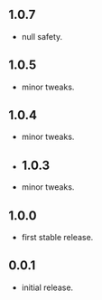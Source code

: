 ## 1.0.7

* null safety.

## 1.0.5

* minor tweaks.
## 1.0.4

* minor tweaks.
  
* ## 1.0.3

* minor tweaks.
## 1.0.0

* first stable release.
## 0.0.1

* initial release.
